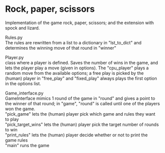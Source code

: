 # Rock, paper, scissors

Implementation of the game rock, paper, scissors; and the extension with spock and lizard.

Rules.py <br />
The rules are rewritten from a list to a dictionary in "lst_to_dict" and determines the winning move of that round in "winner"

Player.py <br />
class where a player is defined. Saves the number of wins in the game, and lets the player play a move (given in options). The "cpu_player" plays a random move from the available options; a free play is picked by the (human) player in "free_play" and "fixed_play" always plays the first option in the options list.

Game_interface.py <br />
GameInterface mimics 1 round of the game in "round" and gives a point to the winner of that round; in "game", "round" is called until one of the players won the game. <br />
"pick_game" lets the (human) player pick which game and rules they want to play <br />
"pick_target_wins" lets the (human) player pick the target number of rounds to win <br />
"print_rules" lets the (human) player decide whether or not to print the game rules <br />
"main" runs the game
